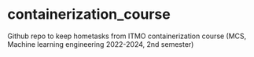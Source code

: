 # containerization_course
Github repo to keep hometasks from ITMO containerization course (MCS, Machine learning engineering 2022-2024, 2nd semester)
